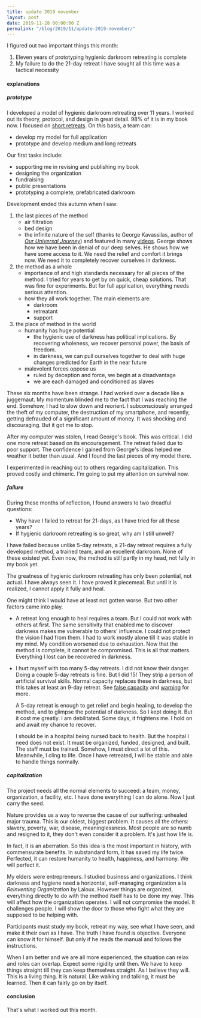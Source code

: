 ```yaml
---
title: update 2019 november
layout: post
date: 2019-11-28 00:00:00 Z
permalink: "/blog/2019/11/update-2019-november/"
---
```


I figured out two important things this month:

1. Eleven years of prototyping hygienic darkroom retreating is complete
2. My failure to do the 21-day retreat I have sought all this time was a tactical necessity

#### explanations

##### prototype

I developed a model of hygienic darkroom retreating over 11 years. I worked out its theory, protocol, and design in great detail. 98% of it is in my book now. I focused on [short retreats](/format#short). On this basis, a team can:

- develop my model for full application
- prototype and develop medium and long retreats

Our first tasks include:

- supporting me in revising and publishing my book
- designing the organization
- fundraising
- public presentations
- prototyping a complete, prefabricated darkroom

Development ended this autumn when I saw:

1. the last pieces of the method
    - air filtration
    - bed design
    - the infinite nature of the self (thanks to George Kavassilas, author of [_Our Universal Journey_](https://www.ourjourneyhome.earth/market-place#section-1592035487385)) and featured in many [videos](https://www.youtube.com/playlist?list=PLV75wDOASk_eAijH1idZyya3AE7RmwbG1). George shows how we have been in denial of our deep selves. He shows how we have some access to it. We need the relief and comfort it brings now. We need it to completely recover ourselves in darkness.
2. the method as a whole 
    - importance of and high standards necessary for all pieces of the method. I tried for years to get by on quick, cheap solutions. That was fine for experiments. But for full application, everything needs serious attention.
    - how they all work together. The main elements are:
        - darkroom
        - retreatant
        - support
3. the place of method in the world
    - humanity has huge potential
        - the hygienic use of darkness has political implications. By recovering wholeness, we recover personal power, the basis of freedom.
        - in darkness, we can pull ourselves together to deal with huge changes predicted for Earth in the near future 
    - malevolent forces oppose us
        - ruled by deception and force, we begin at a disadvantage
        - we are each damaged and conditioned as slaves

These six months have been strange. I had worked over a decade like a juggernaut. My momentum blinded me to the fact that I was reaching the end. Somehow, I had to slow down and reorient. I subconsciously arranged the theft of my computer, the destruction of my smartphone, and recently, getting defrauded of a significant amount of money. It was shocking and discouraging. But it got me to stop. 

After my computer was stolen, I read George's book. This was critical. I did one more retreat based on its encouragement. The retreat failed due to poor support. The confidence I gained from George's ideas helped me weather it better than usual. And I found the last pieces of my model there.

I experimented in reaching out to others regarding capitalization. This proved costly and chimeric. I'm going to put my attention on survival now.

##### failure

During these months of reflection, I found answers to two dreadful questions:

- Why have I failed to retreat for 21-days, as I have tried for all these years?
- If hygienic darkroom retreating is so great, why am I still unwell?

I have failed because unlike 5-day retreats, a 21-day retreat requires a fully developed method, a trained team, and an excellent darkroom. None of these existed yet. Even now, the method is still partly in my head, not fully in my book yet.

The greatness of hygienic darkroom retreating has only been potential, not actual. I have always seen it. I have proved it piecemeal. But until it is realized, I cannot apply it fully and heal. 

One might think I would have at least not gotten worse. But two other factors came into play.

- A retreat long enough to heal requires a team. But I could not work with others at first. The same sensitivity that enabled me to discover darkness makes me vulnerable to others' influence. I could not protect the vision I had from them. I had to work mostly alone till it was stable in my mind. My condition worsened due to exhaustion. Now that the method is complete, it cannot be compromised. This is all that matters. Everything I lost can be recovered in darkness.
- I hurt myself with too many 5-day retreats. I did not know their danger. Doing a couple 5-day retreats is fine. But I did 15! They strip a person of artificial survival skills. Normal capacity replaces these in darkness, but this takes at least an 9-day retreat. See [false capacity](/hygiene#false-capacity) and [warning](/format#warning) for more.

    A 5-day retreat is enough to get relief and begin healing, to develop the method, and to glimpse the potential of darkness. So I kept doing it. But it cost me greatly. I am debilitated. Some days, it frightens me. I hold on and await my chance to recover. 

    I should be in a hospital being nursed back to health. But the hospital I need does not exist. It must be organized, funded, designed, and built. The staff must be trained. Somehow, I must direct a lot of this. Meanwhile, I cling to life. Once I have retreated, I will be stable and able to handle things normally. 

##### capitalization

The project needs all the normal elements to succeed: a team, money, organization, a facility, etc. I have done everything I can do alone. Now I just carry the seed.

Nature provides us a way to reverse the cause of our suffering: unhealed major trauma. This is our oldest, biggest problem. It causes all the others: slavery, poverty, war, disease, meaninglessness. Most people are so numb and resigned to it, they don't even consider it a problem. It's just how life is. 

In fact, it is an aberration. So this idea is the most important in history, with commensurate benefits. In substandard form, it has saved my life twice. Perfected, it can restore humanity to health, happiness, and harmony. We will perfect it.

My elders were entrepreneurs. I studied business and organizations. I think darkness and hygiene need a horizontal, self-managing organization a la _Reinventing Organization_ by Laloux. However things are organized, everything directly to do with the method itself has to be done my way. This will affect how the organization operates. I will not compromise the model. It challenges people. I will show the door to those who fight what they are supposed to be helping with.

Participants must study my book, retreat my way, see what I have seen, and make it their own as I have. The truth I have found is objective. Everyone can know it for himself. But only if he reads the manual and follows the instructions.

When I am better and we are all more experienced, the situation can relax and roles can overlap. Expect some rigidity until then. We have to keep things straight till they can keep themselves straight. As I believe they will. This is a living thing. It is natural. Like walking and talking, it must be learned. Then it can fairly go on by itself.

#### conclusion

That's what I worked out this month.
